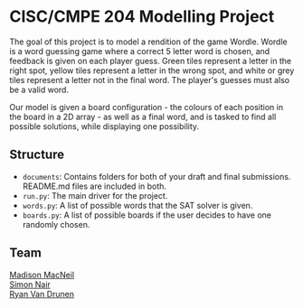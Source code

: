 # CISC/CMPE 204 Modelling Project

The goal of this project is to model a rendition of the game Wordle. Wordle is a word guessing game where a correct 5 letter word is chosen, and feedback is given on each player guess. Green tiles represent a letter in the right spot, yellow tiles represent a letter in the wrong spot, and white or grey tiles represent a letter not in the final word. The player's guesses must also be a valid word.

Our model is given a board configuration - the colours of each position in the board in a 2D array - as well as a final word, and is tasked to find all possible solutions, while displaying one possibility.

## Structure

* `documents`: Contains folders for both of your draft and final submissions. README.md files are included in both.
* `run.py`: The main driver for the project.
* `words.py`: A list of possible words that the SAT solver is given.
* `boards.py`: A list of possible boards if the user decides to have one randomly chosen.

## Team

[Madison MacNeil](https://github.com/madisonmacneil) <br />
[Simon Nair](https://github.com/Simon-Nair) <br />
[Ryan Van Drunen](https://github.com/ryanvandrunen)
